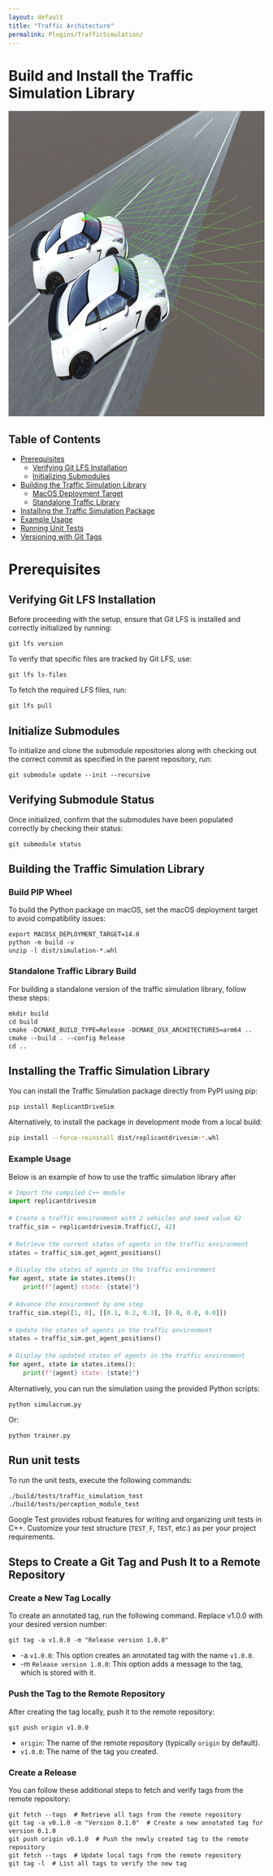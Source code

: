 ```yaml
---
layout: default
title: "Traffic Architecture"
permalink: Plugins/TrafficSimulation/
---
```


# Build and Install the Traffic Simulation Library

<img src="https://raw.githubusercontent.com/chrisjcc/ReplicantDriveSim/main/External/images/NISSAN-GTR_ReplicantDriveSim_Raycasting.png" alt="Nissan GTR" width="800" height="600"/>

## Table of Contents
- [Prerequisites](#prerequisites)
  - [Verifying Git LFS Installation](#verifying-git-lfs-installation)
  - [Initializing Submodules](#initialize-submodules)
- [Building the Traffic Simulation Library](#build-the-traffic-simulation-library)
  - [MacOS Deployment Target](#macos-deployment-target)
  - [Standalone Traffic Library](#standalone-traffic-library)
- [Installing the Traffic Simulation Package](#install-traffic-simulation-package)
- [Example Usage](#example-usage)
- [Running Unit Tests](#run-unit-tests)
- [Versioning with Git Tags](#steps-to-create-a-git-tag-and-push-it-to-a-remote-repository)

# Prerequisites

## Verifying Git LFS Installation

Before proceeding with the setup, ensure that Git LFS is installed and correctly initialized by running:

```shell
git lfs version
```

To verify that specific files are tracked by Git LFS, use:

```shell
git lfs ls-files
```

To fetch the required LFS files, run:

```shell
git lfs pull
```

## Initialize Submodules
To initialize and clone the submodule repositories along with checking out the correct commit as specified in the parent repository, run:

```shell
git submodule update --init --recursive
```

## Verifying Submodule Status
Once initialized, confirm that the submodules have been populated correctly by checking their status:

```shell
git submodule status
```

## Building the Traffic Simulation Library

### Build PIP Wheel
To build the Python package on macOS, set the macOS deployment target to avoid compatibility issues:

```shell
export MACOSX_DEPLOYMENT_TARGET=14.0
python -m build -v
unzip -l dist/simulation-*.whl
```

### Standalone Traffic Library Build
For building a standalone version of the traffic simulation library, follow these steps:

```shell
mkdir build
cd build
cmake -DCMAKE_BUILD_TYPE=Release -DCMAKE_OSX_ARCHITECTURES=arm64 ..
cmake --build . --config Release
cd ..
```

## Installing the Traffic Simulation Library
You can install the Traffic Simulation package directly from PyPI using pip:

```bash
pip install ReplicantDriveSim
```

Alternatively, to install the package in development mode from a local build:

```bash
pip install --force-reinstall dist/replicantdrivesim-*.whl
```

### Example Usage
Below is an example of how to use the traffic simulation library after

```python
# Import the compiled C++ module
import replicantdrivesim

# Create a traffic environment with 2 vehicles and seed value 42
traffic_sim = replicantdrivesim.Traffic(2, 42)

# Retrieve the current states of agents in the traffic environment
states = traffic_sim.get_agent_positions()

# Display the states of agents in the traffic environment
for agent, state in states.items():
    print(f"{agent} state: {state}")

# Advance the environment by one step
traffic_sim.step([1, 0], [[0.1, 0.2, 0.3], [0.0, 0.0, 0.0]])

# Update the states of agents in the traffic environment
states = traffic_sim.get_agent_positions()

# Display the updated states of agents in the traffic environment
for agent, state in states.items():
    print(f"{agent} state: {state}")
```

Alternatively, you can run the simulation using the provided Python scripts:

```shell
python simulacrum.py
```

Or:

```shell
python trainer.py
```

## Run unit tests
To run the unit tests, execute the following commands:

```shell
./build/tests/traffic_simulation_test
./build/tests/perception_module_test
```

Google Test provides robust features for writing and organizing unit tests in C++. Customize your test structure (`TEST_F`, `TEST`, etc.) as per your project requirements.

## Steps to Create a Git Tag and Push It to a Remote Repository

### Create a New Tag Locally
To create an annotated tag, run the following command. Replace v1.0.0 with your desired version number:

```shell
git tag -a v1.0.0 -m "Release version 1.0.0"
```
- -a `v1.0.0`: This option creates an annotated tag with the name `v1.0.0`.
- -m `Release version 1.0.0`: This option adds a message to the tag, which is stored with it.

### Push the Tag to the Remote Repository
After creating the tag locally, push it to the remote repository:

```shell
git push origin v1.0.0
```
- `origin`: The name of the remote repository (typically `origin` by default).
- `v1.0.0`: The name of the tag you created.

### Create a Release
You can follow these additional steps to fetch and verify tags from the remote repository:

```shell
git fetch --tags  # Retrieve all tags from the remote repository
git tag -a v0.1.0 -m "Version 0.1.0"  # Create a new annotated tag for version 0.1.0
git push origin v0.1.0  # Push the newly created tag to the remote repository
git fetch --tags  # Update local tags from the remote repository
git tag -l  # List all tags to verify the new tag
```
